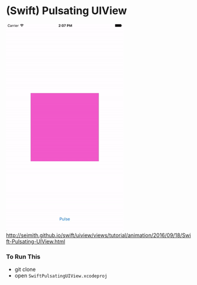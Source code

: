 # (Swift) Pulsating UIView

![alt text](https://raw.githubusercontent.com/seimith/seimith.github.io/master/_assets/2016-09-18-assets/pulsatingUIView.gif "Creating a single page application")
http://seimith.github.io/swift/uiview/views/tutorial/animation/2016/09/18/Swift-Pulsating-UIView.html

### To Run This

- git clone
- open `SwiftPulsatingUIView.xcodeproj`
